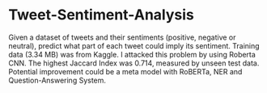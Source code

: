 # Tweet-Sentiment-Analysis
Given a dataset of tweets and their sentiments (positive, negative or neutral), predict what part of each tweet could imply its sentiment. Training data (3.34 MB) was from Kaggle. I attacked this problem by using Roberta CNN. The highest Jaccard Index was 0.714, measured by unseen test data. Potential improvement could be a meta model with RoBERTa, NER and Question-Answering System.
